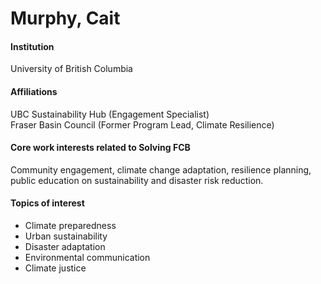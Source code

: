 # Murphy, Cait

#### Institution

University of British Columbia

#### Affiliations

UBC Sustainability Hub (Engagement Specialist)\
Fraser Basin Council (Former Program Lead, Climate Resilience)

#### Core work interests related to Solving FCB

Community engagement, climate change adaptation, resilience planning, public education on sustainability and disaster risk reduction.

#### Topics of interest

* Climate preparedness
* Urban sustainability
* Disaster adaptation
* Environmental communication
* Climate justice
